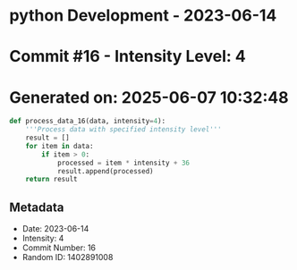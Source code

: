 ﻿# python Development - 2023-06-14
# Commit #16 - Intensity Level: 4
# Generated on: 2025-06-07 10:32:48
```python
def process_data_16(data, intensity=4):
    '''Process data with specified intensity level'''
    result = []
    for item in data:
        if item > 0:
            processed = item * intensity + 36
            result.append(processed)
    return result
```
## Metadata
- Date: 2023-06-14
- Intensity: 4
- Commit Number: 16
- Random ID: 1402891008
